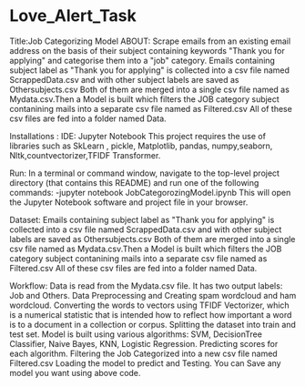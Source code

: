 # Love_Alert_Task

Title:Job Categorizing Model
ABOUT:
Scrape emails from an existing email address on the basis of their subject containing keywords "Thank you for applying" and categorise them into a "job" category.
Emails containing subject label as "Thank you for applying" is collected into a csv file named ScrappedData.csv and with other subject labels are saved as Othersubjects.csv
Both of them are merged into a single csv file named as Mydata.csv.Then a Model is built which filters the JOB category subject contanining mails into a separate csv file named as Filtered.csv
All of these csv files are fed into a folder named Data.

Installations : 
IDE: Jupyter Notebook
This project requires the use of libraries such as SkLearn , pickle, Matplotlib, pandas, numpy,seaborn, Nltk,countvectorizer,TFIDF Transformer.

Run:
In a terminal or command window, navigate to the top-level project directory (that contains this README) and run one of the following commands:
-jupyter notebook JobCategorozingModel.ipynb
This will open the Jupyter Notebook software and project file in your browser.

Dataset:
Emails containing subject label as "Thank you for applying" is collected into a csv file named ScrappedData.csv and with other subject labels are saved as Othersubjects.csv
Both of them are merged into a single csv file named as Mydata.csv.Then a Model is built which filters the JOB category subject contanining mails into a separate csv file named as Filtered.csv
All of these csv files are fed into a folder named Data.


Workflow:
Data is read from the Mydata.csv file.
It has two output labels: Job and Others.
Data Preprocessing and Creating spam wordcloud and ham wordcloud.
Converting the words to vectors using TFIDF Vectorizer, which is a numerical statistic that is intended how to reflect how important a word is to a document in a collection or corpus.
Splitting the dataset into train and test set.
Model is built using various algorithms: SVM, DecisionTree Classifier, Naive Bayes, KNN, Logistic Regression.
Predicting scores for each algorithm.
Filtering the Job Categorized into a new csv file named Filtered.csv
Loading the model to predict and Testing. 
You can Save any model you want using above code.
